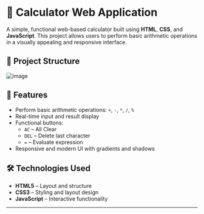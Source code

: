 # 🧮 Calculator Web Application

A simple, functional web-based calculator built using **HTML**, **CSS**, and **JavaScript**. This project allows users to perform basic arithmetic operations in a visually appealing and responsive interface.

## 📁 Project Structure
![image](https://github.com/user-attachments/assets/38c615a5-2ba4-4d09-9f7d-d308bb7e8695)

## 🚀 Features

- Perform basic arithmetic operations: `+`, `-`, `*`, `/`, `%`
- Real-time input and result display
- Functional buttons:
  - `AC` – All Clear
  - `DEL` – Delete last character
  - `=` – Evaluate expression
- Responsive and modern UI with gradients and shadows

## 🛠️ Technologies Used

- **HTML5** – Layout and structure
- **CSS3** – Styling and layout design
- **JavaScript** – Interactive functionality

- ---

